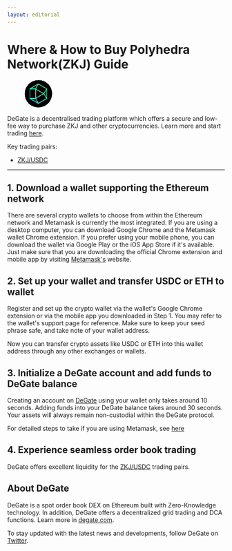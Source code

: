 ```yaml
---
layout: editorial
---
```


# Where & How to Buy Polyhedra Network(ZKJ) Guide

<figure><img src="../.gitbook/assets/zk_0xc71b5f631354be6853efe9c3ab6b9590f8302e811723702803603.jpg" alt="ZKJ" width="64" style="border-radius: 50%;"><figcaption></figcaption></figure>

DeGate is a decentralised trading platform which offers a secure and low-fee way to purchase ZKJ and other cryptocurrencies. Learn more and start trading [here](https://app.degate.com/trade/USDC/0xc71b5f631354be6853efe9c3ab6b9590f8302e81?utm_source=howtobuy).&#x20;

Key trading pairs:

* [ZKJ/USDC](https://app.degate.com/trade/USDC/0xc71b5f631354be6853efe9c3ab6b9590f8302e81?utm_source=howtobuy)

***

## 1. Download a wallet supporting the Ethereum network

There are several crypto wallets to choose from within the Ethereum network and Metamask is currently the most integrated. If you are using a desktop computer, you can download Google Chrome and the Metamask wallet Chrome extension. If you prefer using your mobile phone, you can download the wallet via Google Play or the iOS App Store if it's available. Just make sure that you are downloading the official Chrome extension and mobile app by visiting [Metamask's](https://metamask.io/) website.

## 2. Set up your wallet and transfer USDC or ETH to wallet

Register and set up the crypto wallet via the wallet's Google Chrome extension or via the mobile app you downloaded in Step 1. You may refer to the wallet's support page for reference. Make sure to keep your seed phrase safe, and take note of your wallet address.&#x20;

Now you can transfer crypto assets like USDC or ETH into this wallet address through any other exchanges or wallets.

## 3. Initialize a DeGate account and add funds to DeGate balance

Creating an account on [DeGate](https://app.degate.com/?utm_source=ZKJ_howtobuy) using your wallet only takes around 10 seconds. Adding funds into your DeGate balance takes around 30 seconds. Your assets will always remain non-custodial within the DeGate protocol.

For detailed steps to take if you are using Metamask, see [here](https://docs.degate.com/v/product_en/main-features/wallet-connectivity/metamask)

## 4. Experience seamless order book trading

DeGate offers excellent liquidity for the [ZKJ/USDC](https://app.degate.com/trade/USDC/0xc71b5f631354be6853efe9c3ab6b9590f8302e81?utm_source=howtobuy) trading pairs.&#x20;

## About DeGate

DeGate is a spot order book DEX on Ethereum built with Zero-Knowledge technology. In addition, DeGate offers a decentralized grid trading and DCA functions. Learn more in [degate.com](https://degate.com/?utm_source=ZKJ_howtobuy).

To stay updated with the latest news and developments, follow DeGate on [Twitter](https://twitter.com/degatedex).
